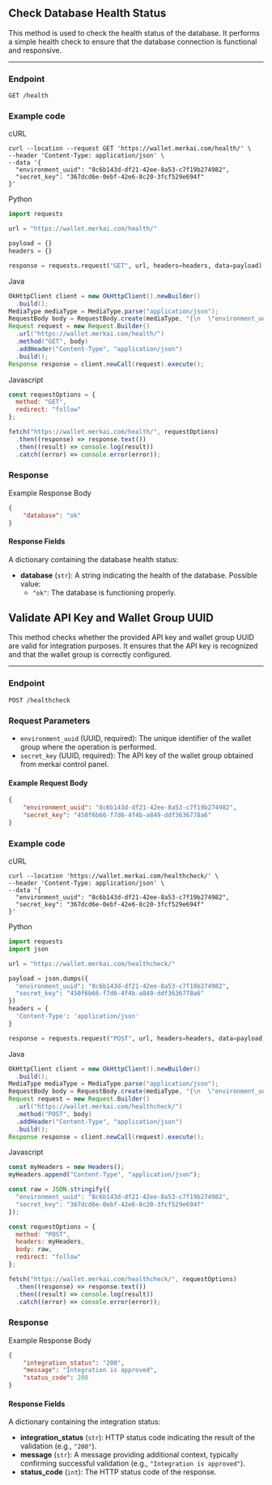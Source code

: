 ## Check Database Health Status

This method is used to check the health status of the database. It performs a simple health check to ensure that the database connection is functional and responsive.

---

### Endpoint
`GET /health`

### Example code
cURL
```curl
curl --location --request GET 'https://wallet.merkai.com/health/' \
--header 'Content-Type: application/json' \
--data '{
  "environment_uuid": "8c6b143d-df21-42ee-8a53-c7f19b274982",
  "secret_key": "367dcd6e-0ebf-42e6-8c20-3fcf529e694f"
}'
```
Python
```python
import requests

url = "https://wallet.merkai.com/health/"

payload = {}
headers = {}

response = requests.request("GET", url, headers=headers, data=payload)
```
Java
```java
OkHttpClient client = new OkHttpClient().newBuilder()
  .build();
MediaType mediaType = MediaType.parse("application/json");
RequestBody body = RequestBody.create(mediaType, "{\n  \"environment_uuid\": \"8c6b143d-df21-42ee-8a53-c7f19b274982\",\n  \"secret_key\": \"367dcd6e-0ebf-42e6-8c20-3fcf529e694f\"\n}");
Request request = new Request.Builder()
  .url("https://wallet.merkai.com/health/")
  .method("GET", body)
  .addHeader("Content-Type", "application/json")
  .build();
Response response = client.newCall(request).execute();
```
Javascript
```js
const requestOptions = {
  method: "GET",
  redirect: "follow"
};

fetch("https://wallet.merkai.com/health/", requestOptions)
  .then((response) => response.text())
  .then((result) => console.log(result))
  .catch((error) => console.error(error));
```


### Response
Example Response Body
```json
{
    "database": "ok"
}
```

#### Response Fields

A dictionary containing the database health status:

- **database** (`str`): A string indicating the health of the database. Possible value:
  - `"ok"`: The database is functioning properly.


## Validate API Key and Wallet Group UUID

This method checks whether the provided API key and wallet group UUID are valid for integration purposes. It ensures that the API key is recognized and that the wallet group is correctly configured.

---

### Endpoint
`POST /healthcheck`

### Request Parameters
- `environment_uuid` (UUID, required): The unique identifier of the wallet group where the operation is performed.
- `secret_key` (UUID, required): The API key of the wallet group obtained from merkai control panel.

#### Example Request Body
```json
{
    "environment_uuid": "8c6b143d-df21-42ee-8a53-c7f19b274982",
    "secret_key": "450f6b66-f7d6-4f4b-a849-ddf3636778a6"
}
```
### Example code
cURL
```curl
curl --location 'https://wallet.merkai.com/healthcheck/' \
--header 'Content-Type: application/json' \
--data '{
  "environment_uuid": "8c6b143d-df21-42ee-8a53-c7f19b274982",
  "secret_key": "367dcd6e-0ebf-42e6-8c20-3fcf529e694f"
}'
```
Python
```python
import requests
import json

url = "https://wallet.merkai.com/healthcheck/"

payload = json.dumps({
  "environment_uuid": "8c6b143d-df21-42ee-8a53-c7f19b274982",
  "secret_key": "450f6b66-f7d6-4f4b-a849-ddf3636778a6"
})
headers = {
  'Content-Type': 'application/json'
}

response = requests.request("POST", url, headers=headers, data=payload)
```
Java
```java
OkHttpClient client = new OkHttpClient().newBuilder()
  .build();
MediaType mediaType = MediaType.parse("application/json");
RequestBody body = RequestBody.create(mediaType, "{\n  \"environment_uuid\": \"8c6b143d-df21-42ee-8a53-c7f19b274982\",\n  \"secret_key\": \"367dcd6e-0ebf-42e6-8c20-3fcf529e694f\"\n}");
Request request = new Request.Builder()
  .url("https://wallet.merkai.com/healthcheck/")
  .method("POST", body)
  .addHeader("Content-Type", "application/json")
  .build();
Response response = client.newCall(request).execute();
```
Javascript
```js
const myHeaders = new Headers();
myHeaders.append("Content-Type", "application/json");

const raw = JSON.stringify({
  "environment_uuid": "8c6b143d-df21-42ee-8a53-c7f19b274982",
  "secret_key": "367dcd6e-0ebf-42e6-8c20-3fcf529e694f"
});

const requestOptions = {
  method: "POST",
  headers: myHeaders,
  body: raw,
  redirect: "follow"
};

fetch("https://wallet.merkai.com/healthcheck/", requestOptions)
  .then((response) => response.text())
  .then((result) => console.log(result))
  .catch((error) => console.error(error));
```
### Response
Example Response Body
```json
{
    "integration_status": "200",
    "message": "Integration is approved",
    "status_code": 200
}
```

#### Response Fields

A dictionary containing the integration status:

- **integration_status** (`str`): HTTP status code indicating the result of the validation (e.g., `"200"`).
- **message** (`str`): A message providing additional context, typically confirming successful validation (e.g., `"Integration is approved"`).
- **status_code** (`int`): The HTTP status code of the response.